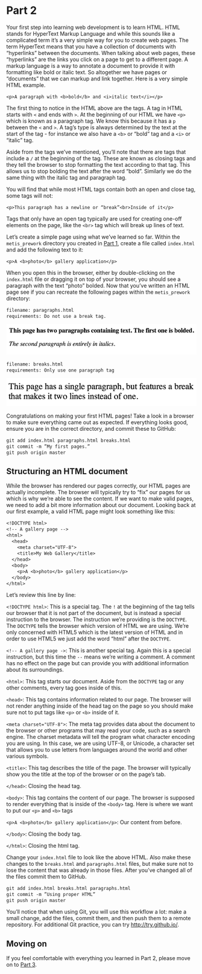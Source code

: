 # Part 2

Your first step into learning web development is to learn HTML. HTML stands for
HyperText Markup Language and while this sounds like a complicated term it’s a
very simple way for you to create web pages. The term HyperText means that you
have a collection of documents with “hyperlinks” between the documents. When
talking about web pages, these “hyperlinks” are the links you click on a page to
get to a different page. A markup language is a way to annotate a document to
provide it with formatting like bold or italic text. So altogether we have pages
or “documents” that we can markup and link together. Here is a very simple HTML
example.

    <p>A paragraph with <b>bold</b> and <i>italic text</i></p>

The first thing to notice in the HTML above are the tags. A tag in HTML starts
with `<` and ends with `>`. At the beginning of our HTML we have `<p>` which is
known as a paragraph tag. We know this because it has a `p` between the `<` and
`>`. A tag’s type is always determined by the text at the start of the tag - for
instance we also have a `<b>` or “bold” tag and a `<i>` or “italic” tag.

Aside from the tags we’ve mentioned, you’ll note that there are tags that
include a `/` at the beginning of the tag. These are known as closing tags and
they tell the browser to stop formatting the text according to that tag. This
allows us to stop bolding the text after the word “bold”. Similarly we do the
same thing with the italic tag and paragraph tag.

You will find that while most HTML tags contain both an open and close tag, some
tags will not:

    <p>This paragraph has a newline or “break”<br>Inside of it</p>

Tags that only have an open tag typically are used for creating one-off elements
on the page, like the `<br>` tag which will break up lines of text.

Let’s create a simple page using what we’ve learned so far. Within the
`metis_prework` directory you created in [Part 1][part_1], create a file called
`index.html` and add the following text to it:

    <p>A <b>photo</b> gallery application</p>

When you open this in the browser, either by double-clicking on the `index.html`
file or dragging it on top of your browser, you should see a paragraph with the
text “photo” bolded. Now that you’ve written an HTML page see if you can
recreate the following pages within the `metis_prework` directory:

    filename: paragraphs.html
    requirements: Do not use a break tag.

![paragraphs.html][paragraphs_html]

    filename: breaks.html
    requirements: Only use one paragraph tag

![breaks.html][breaks_html]

Congratulations on making your first HTML pages! Take a look in a browser to
make sure everything came out as expected. If everything looks good, ensure you
are in the correct directory, and commit these to GitHub:

    git add index.html paragraphs.html breaks.html
    git commit -m ”My first pages.”
    git push origin master

## Structuring an HTML document

While the browser has rendered our pages correctly, our HTML pages are actually
incomplete. The browser will typically try to “fix” our pages for us which is
why we’re able to see the content. If we want to make valid pages, we need to
add a bit more information about our document. Looking back at our first
example, a valid HTML page might look something like this:

    <!DOCTYPE html>
    <!-- A gallery page -->
    <html>
      <head>
        <meta charset="UTF-8">
        <title>My Web Gallery</title>
      </head>
      <body>
        <p>A <b>photo</b> gallery application</p>
      </body>
    </html>

Let’s review this line by line:

`<!DOCTYPE html>`: This is a special tag. The `!` at the beginning of the tag tells
our browser that it is not part of the document, but is instead a special
instruction to the browser. The instruction we’re providing is the `DOCTYPE`. The
`DOCTYPE` tells the browser which version of HTML we are using. We’re only
concerned with HTML5 which is the latest version of HTML and in order to use
HTML5 we just add the word “html” after the `DOCTYPE`.

`<!-- A gallery page ->`: This is another special tag. Again this is a special
instruction, but this time the `--` means we’re writing a comment. A comment has
no effect on the page but can provide you with additional information about its
surroundings.

`<html>`: This tag starts our document. Aside from the `DOCTYPE` tag or any other
comments, every tag goes inside of this.

`<head>`: This tag contains information related to our page. The browser will not
render anything inside of the head tag on the page so you should make sure not
to put tags like `<p>` or `<b>` inside of it.

`<meta charset="UTF-8">`: The meta tag provides data about the document to the
browser or other programs that may read your code, such as a search engine. The
charset metadata will tell the program what character encoding you are using. In
this case, we are using UTF-8, or Unicode, a character set that allows you to
use letters from languages around the world and other various symbols.

`<title>`: This tag describes the title of the page. The browser will typically
show you the title at the top of the browser or on the page’s tab.

`</head>`: Closing the head tag.

`<body>`: This tag contains the content of our page. The browser is supposed to
render everything that is inside of the `<body>` tag. Here is where we want to put
our `<p>` and `<b>` tags

`<p>A <b>photo</b> gallery application</p>`: Our content from before.

`</body>`: Closing the body tag.

`</html>`: Closing the html tag.

Change your `index.html` file to look like the above HTML. Also make these changes
to the `breaks.html` and `paragraphs.html` files, but make sure not to lose the
content that was already in those files. After you’ve changed all of the files
commit them to GitHub.

    git add index.html breaks.html paragraphs.html
    git commit -m ”Using proper HTML”
    git push origin master

You’ll notice that when using Git, you will use this workflow a lot: make a
small change, add the files, commit them, and then push them to a remote
repository. For additional Git practice, you can try http://try.github.io/.

## Moving on

If you feel comfortable with everything you learned in Part 2, please move on to
[Part 3][part_3].

[part_1]: part_1.md
[paragraphs_html]: images/paragraphs_html.png
[breaks_html]: images/breaks_html.png
[part_3]: part_3.md
